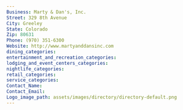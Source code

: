```yaml
---
Business: Marty & Dan's, Inc.
Street: 329 8th Avenue
City: Greeley
State: Colorado
Zip: 80631
Phone: (970) 351-6300
Website: http://www.martyanddansinc.com
dining_categories: 
entertainment_and_recreation_categories: 
lodging_and_event_centers_categories: 
nightlife_categories: 
retail_categories: 
service_categories: 
Contact_Name: 
Contact_Email: 
Logo_image_path: assets/images/directory/directory-default.png
---
```

